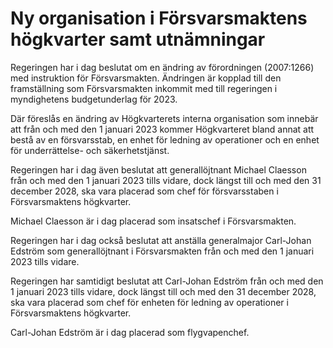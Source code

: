# Ny organisation i Försvarsmaktens högkvarter samt utnämningar

Regeringen har i dag beslutat om en ändring av förordningen (2007:1266\) med instruktion för Försvarsmakten. Ändringen är kopplad till den framställning som Försvarsmakten inkommit med till regeringen i myndighetens budgetunderlag för 2023\.


Där föreslås en ändring av Högkvarterets interna organisation som innebär att från och med den 1 januari 2023 kommer Högkvarteret bland annat att bestå av en försvarsstab, en enhet för ledning av operationer och en enhet för underrättelse\- och säkerhetstjänst.

Regeringen har i dag även beslutat att generallöjtnant Michael Claesson från och med den 1 januari 2023 tills vidare, dock längst till och med den 31 december 2028, ska vara placerad som chef för försvarsstaben i Försvarsmaktens högkvarter.

Michael Claesson är i dag placerad som insatschef i Försvarsmakten.

Regeringen har i dag också beslutat att anställa generalmajor Carl\-Johan Edström som generallöjtnant i Försvarsmakten från och med den 1 januari 2023 tills vidare.

Regeringen har samtidigt beslutat att Carl\-Johan Edström från och med den 1 januari 2023 tills vidare, dock längst till och med den 31 december 2028, ska vara placerad som chef för enheten för ledning av operationer i Försvarsmaktens högkvarter.

Carl\-Johan Edström är i dag placerad som flygvapenchef.
